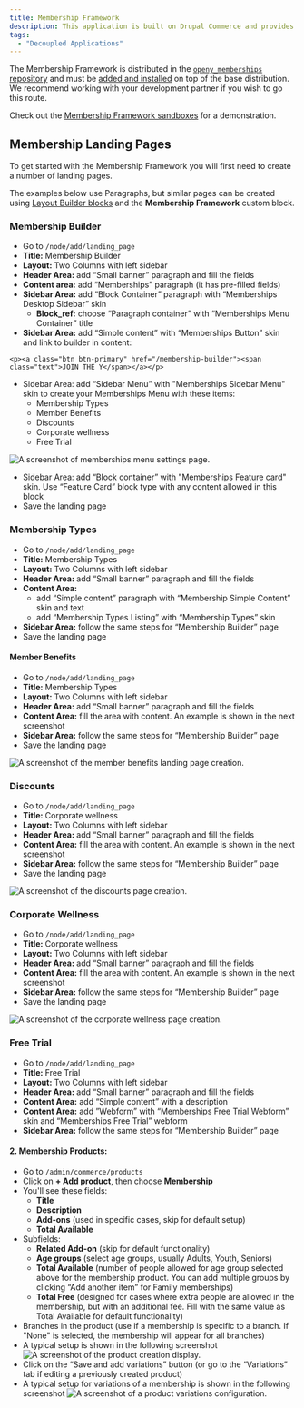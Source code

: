 ```yaml
---
title: Membership Framework
description: This application is built on Drupal Commerce and provides advanced options for building a membership journey.
tags: 
  - "Decoupled Applications"
---
```


The Membership Framework is distributed in the [`openy_memberships` repository](https://github.com/YCloudYUSA/yusaopeny_memberships) and must be [added and installed](https://github.com/YCloudYUSA/yusaopeny_memberships#installation) on top of the base distribution. We recommend working with your development partner if you wish to go this route.

Check out the [Membership Framework sandboxes](../../../wiki/sandboxes/#membership-framework-sandboxes) for a demonstration.

## Membership Landing Pages

To get started with the Membership Framework you will first need to create a number of landing pages.

The examples below use Paragraphs, but similar pages can be created using [Layout Builder blocks](../../layout-builder) and the **Membership Framework** custom block. 

### Membership Builder 

- Go to `/node/add/landing_page`
- **Title:** Membership Builder
- **Layout:** Two Columns with left sidebar
- **Header Area:** add “Small banner” paragraph and fill the fields
- **Content area:** add “Memberships” paragraph (it has pre-filled fields)
- **Sidebar Area:** add “Block Container” paragraph with “Memberships Desktop Sidebar” skin
    - **Block_ref:**  choose “Paragraph container” with “Memberships Menu Container” title
- **Sidebar Area:** add “Simple content” with “Memberships Button” skin and link to builder in content:
```
<p><a class="btn btn-primary" href="/membership-builder"><span class="text">JOIN THE Y</span></a></p>
```
- Sidebar Area: add “Sidebar Menu” with "Memberships Sidebar Menu" skin to create your Memberships Menu with these items:
    - Membership Types
    - Member Benefits
    - Discounts
    - Corporate wellness
    - Free Trial

![A screenshot of memberships menu settings page.](membership-framework--sidebar-menu.png)

- Sidebar Area: add “Block container” with "Memberships Feature card" skin. Use “Feature Card” block type with any content allowed in this block
- Save the landing page

### Membership Types

- Go to `/node/add/landing_page`
- **Title:** Membership Types
- **Layout:** Two Columns with left sidebar
- **Header Area:** add “Small banner” paragraph and fill the fields
- **Content Area:**
    - add “Simple content” paragraph with “Membership Simple Content” skin and text
    - add “Membership Types Listing” with “Membership Types” skin
- **Sidebar Area:** follow the same steps for “Membership Builder” page
- Save the landing page

#### Member Benefits
- Go to `/node/add/landing_page`
- **Title:** Membership Types
- **Layout:** Two Columns with left sidebar
- **Header Area:** add “Small banner” paragraph and fill the fields
- **Content Area:** fill the area with content. An example is shown in the next screenshot
- **Sidebar Area:** follow the same steps for “Membership Builder” page
- Save the landing page

![A screenshot of the member benefits landing page creation.](membership-framework--benefits.png)

### Discounts

- Go to `/node/add/landing_page`
- **Title:** Corporate wellness
- **Layout:** Two Columns with left sidebar
- **Header Area:** add “Small banner” paragraph and fill the fields
- **Content Area:** fill the area with content. An example is shown in the next screenshot
- **Sidebar Area:** follow the same steps for “Membership Builder” page
- Save the landing page

![A screenshot of the discounts page creation.](membership-framework--discounts.png)

### Corporate Wellness

- Go to `/node/add/landing_page`
- **Title:** Corporate wellness
- **Layout:** Two Columns with left sidebar
- **Header Area:** add “Small banner” paragraph and fill the fields
- **Content Area:** fill the area with content. An example is shown in the next screenshot
- **Sidebar Area:** follow the same steps for “Membership Builder” page
- Save the landing page

![A screenshot of the corporate wellness page creation.](membership-framework--corporate-wellness.png)

### Free Trial

- Go to `/node/add/landing_page`
- **Title:** Free Trial
- **Layout:** Two Columns with left sidebar
- **Header Area:** add “Small banner” paragraph and fill the fields
- **Content Area:** add “Simple content” with a description
- **Content Area:** add ”Webform” with “Memberships Free Trial Webform” skin and “Memberships Free Trial” webform
- **Sidebar Area:** follow the same steps for “Membership Builder” page

#### 2. Membership Products:

- Go to `/admin/commerce/products`
- Click on **+ Add product**, then choose **Membership**
- You'll see these fields:
    - **Title**
    - **Description**
    - **Add-ons** (used in specific cases, skip for default setup)
    - **Total Available**
- Subfields:
    - **Related Add-on** (skip for default functionality)
    - **Age groups** (select age groups, usually Adults, Youth, Seniors)
    - **Total Available** (number of people allowed for age group selected above for the membership product. You can add multiple groups by clicking “Add another item” for Family memberships)
    - **Total Free** (designed for cases where extra people are allowed in the membership, but with an additional fee. Fill with the same value as Total Available for default functionality)
- Branches in the product (use if a membership is specific to a branch. If "None" is selected, the membership will appear for all branches)
- A typical setup is shown in the following screenshot
![A screenshot of the product creation display.](membership-framework--family-product.png)
- Click on the “Save and add variations” button (or go to the “Variations” tab if editing a previously created product)
- A typical setup for variations of a membership is shown in the following screenshot
![A screenshot of a product variations configuration.](membership-framework--product-variations.png)
